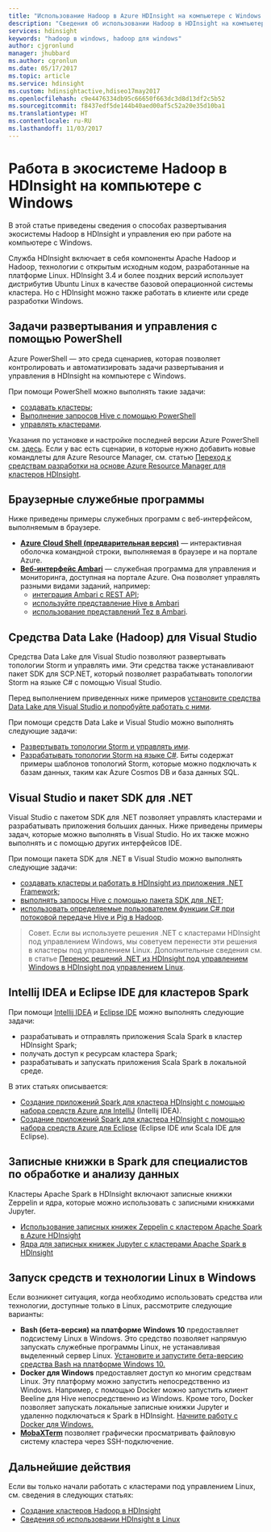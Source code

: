 ```yaml
---
title: "Использование Hadoop в Azure HDInsight на компьютере с Windows | Документация Майкрософт"
description: "Сведения об использовании Hadoop в HDInsight на компьютере с Windows, а также о запросе кластеров и управлении ими с помощью PowerShell, Visual Studio и средств Linux. Разработка решений для работы с большими данными на языке .NET."
services: hdinsight
keywords: "hadoop в windows, hadoop для windows"
author: cjgronlund
manager: jhubbard
ms.author: cgronlun
ms.date: 05/17/2017
ms.topic: article
ms.service: hdinsight
ms.custom: hdinsightactive,hdiseo17may2017
ms.openlocfilehash: c9e4476334db95c66650f663dc3d8d13df2c5b52
ms.sourcegitcommit: f8437edf5de144b40aed00af5c52a20e35d10ba1
ms.translationtype: HT
ms.contentlocale: ru-RU
ms.lasthandoff: 11/03/2017
---
```

# <a name="work-in-the-hadoop-ecosystem-on-hdinsight-from-a-windows-pc"></a>Работа в экосистеме Hadoop в HDInsight на компьютере с Windows

В этой статье приведены сведения о способах развертывания экосистемы Hadoop в HDInsight и управления ею при работе на компьютере с Windows. 

Служба HDInsight включает в себя компоненты Apache Hadoop и Hadoop, технологии с открытым исходным кодом, разработанные на платформе Linux. HDInsight 3.4 и более поздних версий использует дистрибутив Ubuntu Linux в качестве базовой операционной системы кластера. Но с HDInsight можно также работать в клиенте или среде разработки Windows.

## <a name="use-powershell-for-deployment-and-management-tasks"></a>Задачи развертывания и управления с помощью PowerShell
Azure PowerShell — это среда сценариев, которая позволяет контролировать и автоматизировать задачи развертывания и управления в HDInsight на компьютере с Windows.

При помощи PowerShell можно выполнять такие задачи:

* [создавать кластеры](hdinsight-hadoop-create-linux-clusters-azure-powershell.md);
* [Выполнение запросов Hive с помощью PowerShell](hadoop/apache-hadoop-use-hive-powershell.md)
* [управлять кластерами](hdinsight-administer-use-powershell.md).

Указания по установке и настройке последней версии Azure PowerShell см. [здесь](https://docs.microsoft.com/powershell/azure/install-azurerm-ps). Если у вас есть сценарии, в которые нужно добавить новые командлеты для Azure Resource Manager, см. статью [Переход к средствам разработки на основе Azure Resource Manager для кластеров HDInsight](hdinsight-hadoop-development-using-azure-resource-manager.md).

## <a name="utilities-you-can-run-in-a-browser"></a>Браузерные служебные программы
Ниже приведены примеры служебных программ с веб-интерфейсом, выполняемым в браузере.
* **[Azure Cloud Shell (предварительная версия)](https://docs.microsoft.com/azure/cloud-shell/quickstart)** — интерактивная оболочка командной строки, выполняемая в браузере и на портале Azure.
* **[Веб-интерфейс Ambari](hdinsight-hadoop-manage-ambari.md)** — служебная программа для управления и мониторинга, доступная на портале Azure. Она позволяет управлять разными видами заданий, например:
    * [интеграция Ambari с REST API](hdinsight-hadoop-manage-ambari-rest-api.md);
    * [используйте представление Hive в Ambari](hadoop/apache-hadoop-use-hive-ambari-view.md)
    * [использование представлений Tez в Ambari](hdinsight-debug-ambari-tez-view.md).

## <a name="data-lake-hadoop-tools-for-visual-studio"></a>Средства Data Lake (Hadoop) для Visual Studio
Средства Data Lake для Visual Studio позволяют развертывать топологии Storm и управлять ими. Эти средства также устанавливают пакет SDK для SCP.NET, который позволяет разрабатывать топологии Storm на языке C# с помощью Visual Studio.

Перед выполнением приведенных ниже примеров [установите средства Data Lake для Visual Studio и попробуйте работать с ними](hadoop/apache-hadoop-visual-studio-tools-get-started.md). 

При помощи средств Data Lake и Visual Studio можно выполнять следующие задачи:
* [Развертывать топологии Storm и управлять ими](storm/apache-storm-deploy-monitor-topology-linux.md).
* [Разрабатывать топологии Storm на языке C#](storm/apache-storm-develop-csharp-visual-studio-topology.md). Биты содержат примеры шаблонов топологий Storm, которые можно подключать к базам данных, таким как Azure Cosmos DB и база данных SQL.

## <a name="visual-studio-and-the-net-sdk"></a>Visual Studio и пакет SDK для .NET 

Visual Studio с пакетом SDK для .NET позволяет управлять кластерами и разрабатывать приложения больших данных. Ниже приведены примеры задач, которые можно выполнять в Visual Studio. Но их также можно выполнять и с помощью других интерфейсов IDE.

При помощи пакета SDK для .NET в Visual Studio можно выполнять следующие задачи:
* [создавать кластеры и работать в HDInsight из приложения .NET Framework](hdinsight-hadoop-create-linux-clusters-dotnet-sdk.md);
* [выполнять запросы Hive с помощью пакета SDK для .NET](hadoop/apache-hadoop-use-hive-dotnet-sdk.md);
* [использовать определяемые пользователем функции C# при потоковой передаче Hive и Pig в Hadoop](hadoop/apache-hadoop-hive-pig-udf-dotnet-csharp.md).

> Совет. Если вы используете решения .NET с кластерами HDInsight под управлением Windows, мы советуем перенести эти решения в кластеры под управлением Linux. Дополнительные сведения см. в статье [Перенос решений .NET из HDInsight под управлением Windows в HDInsight под управлением Linux](hdinsight-hadoop-migrate-dotnet-to-linux.md).

## <a name="intellij-idea-and-eclipse-ide-for-spark-clusters"></a>Intellij IDEA и Eclipse IDE для кластеров Spark
При помощи [Intellij IDEA](https://www.jetbrains.com/idea/download) и [Eclipse IDE](https://www.eclipse.org/downloads/) можно выполнять следующие задачи:
* разрабатывать и отправлять приложения Scala Spark в кластер HDInsight Spark;
* получать доступ к ресурсам кластера Spark;
* разрабатывать и запускать приложения Scala Spark в локальной среде.

В этих статьях описывается: 
* [Создание приложений Spark для кластера HDInsight с помощью набора средств Azure для IntelliJ](spark/apache-spark-intellij-tool-plugin.md) (Intellij IDEA).
* [Создание приложений Spark для кластера HDInsight с помощью набора средств Azure для Eclipse](spark/apache-spark-eclipse-tool-plugin.md) (Eclipse IDE или Scala IDE для Eclipse). 


## <a name="notebooks-on-spark-for-data-scientists"></a>Записные книжки в Spark для специалистов по обработке и анализу данных 
Кластеры Apache Spark в HDInsight включают записные книжки Zeppelin и ядра, которые можно использовать с записными книжками Jupyter. 

* [Использование записных книжек Zeppelin с кластером Apache Spark в Azure HDInsight](spark/apache-spark-zeppelin-notebook.md)
* [Ядра для записных книжек Jupyter с кластерами Apache Spark в HDInsight](spark/apache-spark-jupyter-notebook-kernels.md) 


## <a name="run-linux-based-tools-and-technologies-on-windows"></a>Запуск средств и технологии Linux в Windows

Если возникнет ситуация, когда необходимо использовать средства или технологии, доступные только в Linux, рассмотрите следующие варианты:

* **Bash (бета-версия) на платформе Windows 10** предоставляет подсистему Linux в Windows. Это средство позволяет напрямую запускать служебные программы Linux, не устанавливая выделенный сервер Linux. [Установите и запустите бета-версию средства Bash на платформе Windows 10.](https://msdn.microsoft.com/commandline/wsl/install_guide)
* **Docker для Windows** предоставляет доступ ко многим средствам Linux. Эту платформу можно запустить непосредственно из Windows. Например, с помощью Docker можно запустить клиент Beeline для Hive непосредственно из Windows. Кроме того, Docker позволяет запускать локальные записные книжки Jupyter и удаленно подключаться к Spark в HDInsight. [Начните работу с Docker для Windows.](https://docs.docker.com/docker-for-windows/)
* **[MobaXTerm](http://mobaxterm.mobatek.net/)** позволяет графически просматривать файловую систему кластера через SSH-подключение.

## <a name="next-steps"></a>Дальнейшие действия
Если вы только начали работать с кластерами под управлением Linux, см. сведения в следующих статьях:
* [Создание кластеров Hadoop в HDInsight](hdinsight-hadoop-provision-linux-clusters.md)
* [Сведения об использовании HDInsight в Linux](hdinsight-hadoop-linux-information.md)